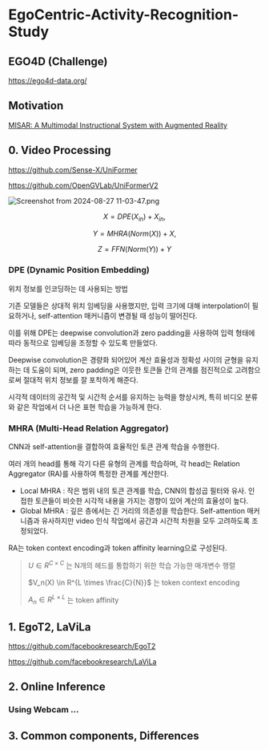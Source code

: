 # EgoCentric-Activity-Recognition-Study

## EGO4D (Challenge)

https://ego4d-data.org/

## Motivation

[MISAR: A Multimodal Instructional System with Augmented Reality](https://arxiv.org/abs/2310.11699)

## 0. Video Processing

https://github.com/Sense-X/UniFormer

https://github.com/OpenGVLab/UniFormerV2

![Screenshot from 2024-08-27 11-03-47.png]([https://prod-files-secure.s3.us-west-2.amazonaws.com/bcbf4472-a25d-41e0-8a11-f5743bd1e367/498fc868-9dfe-4969-abcb-2c044f68fc6d/Screenshot_from_2024-08-27_11-03-47.png](https://file.notion.so/f/f/bcbf4472-a25d-41e0-8a11-f5743bd1e367/498fc868-9dfe-4969-abcb-2c044f68fc6d/Screenshot_from_2024-08-27_11-03-47.png?table=block&id=8c13ff04-8b84-4e6b-9733-76c54fa27a23&spaceId=bcbf4472-a25d-41e0-8a11-f5743bd1e367&expirationTimestamp=1724889600000&signature=jrCPSTRa6QqY9VDNi5x0tOxP32a-Qys0pQ9sxlGaR54&downloadName=Screenshot+from+2024-08-27+11-03-47.png))

$$
X = DPE(X_{in}) + X_{in},
$$

$$  
Y = MHRA(Norm(X)) + X,
$$

$$  
Z = FFN(Norm(Y)) + Y
$$

### DPE (Dynamic Position Embedding)

위치 정보를 인코딩하는 데 사용되는 방법

기존 모델들은 상대적 위치 임베딩을 사용했지만, 입력 크기에 대해 interpolation이 필요하거나, self-attention 매커니즘이 변경될 때 성능이 떨어진다.

이를 위해 DPE는 deepwise convolution과 zero padding을 사용하여 입력 형태에 따라 동적으로 임베딩을 조정할 수 있도록 만들었다.

Deepwise convolution은 경량화 되어있어 계산 효율성과 정확성 사이의 균형을 유지하는 데 도움이 되며, zero padding은 이웃한 토큰들 간의 관계를 점진적으로 고려함으로써 절대적 위치 정보를 잘 포착하게 해준다.

시각적 데이터의 공간적 및 시간적 순서를 유지하는 능력을 향상시켜, 특히 비디오 분류와 같은 작업에서 더 나은 표현 학습을 가능하게 한다.

### MHRA (Multi-Head Relation Aggregator)

CNN과 self-attention을 결합하여 효율적인 토큰 관계 학습을 수행한다.

여러 개의 head를 통해 각기 다른 유형의 관계를 학습하며, 각 head는 Relation Aggregator (RA)를 사용하여 특정한 관계를 계산한다.

- Local MHRA : 작은 범위 내의 토큰 관계를 학습, CNN의 합성곱 필터와 유사. 인접한 토큰들이 비슷한 시각적 내용을 가지는 경향이 있어 계산의 효율성이 높다.
- Global MHRA : 깊은 층에서는 긴 거리의 의존성을 학습한다. Self-attention 매커니즘과 유사하지만 video 인식 작업에서 공간과 시간적 차원을 모두 고려하도록 조정되었다.

RA는 token context encoding과 token affinity learning으로 구성된다.

> $U \in R^{C\times C}$ 는 N개의 헤드를 통합하기 위한 학습 가능한 매개변수 행렬
> 
> 
> $V_n(X) \in R^{L \times \frac{C}{N}}$ 는 token context encoding
> 
> $A_n \in R^{L \times L}$ 는 token affinity
> 

## 1. EgoT2, LaViLa

https://github.com/facebookresearch/EgoT2

https://github.com/facebookresearch/LaViLa

## 2. Online Inference

### Using Webcam …

## 3. Common components, Differences
